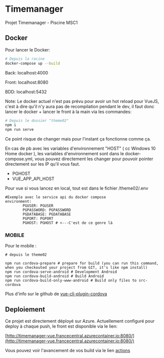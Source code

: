# Timemanager

Projet Timemanager - Piscine MSC1

## Docker
Pour lancer le Docker:



```bash
# Depuis la racine
docker-compose up --build
```
Back: localhost:4000

Front: localhost:8080

BDD: localhost:5432

Note: Le docker actuel n'est pas prévu pour avoir un hot reload pour VueJS, c'est à dire qu'il n'y aura pas de recompilation pendant le dev, il faut donc lancer le docker + lancer le front à la main via les commandes:

```bash
# Depuis le dossier "theme02"
npm i
npm run serve
```
Ce point risque de changer mais pour l'instant ça fonctionne comme ça.

En cas de pb avec les variables d'environnement "HOST" ( cc Windows 10 Home docker ), les variables d'environnement sont dans le docker-compose.yml, vous pouvez directement les changer pour pouvoir pointer directement sur les IP qu'il vous faut.
- PGHOST
- VUE_APP_API_HOST

Pour vue si vous lancez en local, tout est dans le fichier /theme02/.env
```
#Exemple avec le service api du docker compose
environment:
        PGUSER: PGUSER
        PGPASSWORD: PGPASSWORD
        PGDATABASE: PGDATABASE
        PGPORT: PGPORT
        PGHOST: PGHOST # <---C'est de ce genre là
```

### MOBILE

Pour le mobile :
```
# depuis le theme02

npm run cordova-prepare # prepare for build (you can run this command, when you checkouted your project from GIT, it's like npm install)
npm run cordova-serve-android # Development Android 
npm run cordova-build-android # Build Android 
npm run cordova-build-only-www-android # Build only files to src-cordova 
```

Plus d'info sur le github de [vue-cli-plugin-cordova](https://www.npmjs.com/package/vue-cli-plugin-cordova)



## Deploiement
Ce projet est directement déployé sur Azure.
Actuellement configuré pour deploy à chaque push, le front est disponible via le lien:

[http://timemanager-vue.francecentral.azurecontainer.io:8080/](http://timemanager-vue.francecentral.azurecontainer.io:8080/)

Vous pouvez voir l'avancement de vos build via le lien [actions](https://github.com/ilayerz/TimeManager/actions)
